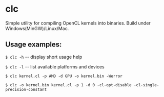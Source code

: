 clc
==============
Simple utility for compiling OpenCL kernels into binaries.
Build under Windows(MinGW)/Linux/Mac.

Usage examples:
--------------

`$ clc -h` -- display short usage help

`$ clc -l` -- list available platforms and devices

`$ clc kernel.cl -p AMD -d GPU -o kernel.bin -Werror`

`$ clc -o kernel.bin kernel.cl -p 1 -d 0 -cl-opt-disable -cl-single-precision-constant`
